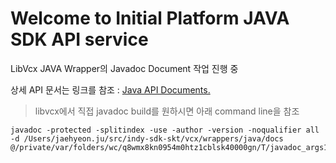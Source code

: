 # Welcome to Initial Platform JAVA SDK API service

LibVcx JAVA Wrapper의 Javadoc Document 작업 진행 중

상세 API 문서는 링크를 참조 : 
<a href="../index.html" target="_blank">Java API Documents.</a>

> libvcx에서 직접 javadoc build를 원하시면 아래 command line을 참조
```
javadoc -protected -splitindex -use -author -version -noqualifier all -d /Users/jaehyeon.ju/src/indy-sdk-skt/vcx/wrappers/java/docs @/private/var/folders/wc/q8wmx8kn0954m0htz1cblsk40000gn/T/javadoc_args1
```